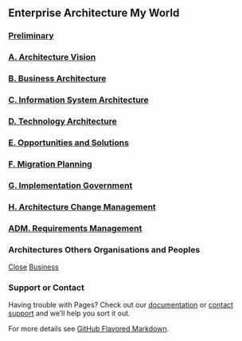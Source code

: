



## Enterprise Architecture My World 





### [Preliminary](pre.html)

### [A. Architecture Vision](vision.html)

### [B. Business Architecture](bus.html)

### [C. Information System Architecture](info.html)

### [D. Technology Architecture](tech.html)

### [E. Opportunities and Solutions](oppo.html)

### [F. Migration Planning](mig.html)

### [G. Implementation Government](gover.html)

### [H. Architecture Change Management](change.html)

### [ADM. Requirements Management](req.html)













### Architectures Others Organisations and Peoples
[Close](#) [Business](#)

### Support or Contact

Having trouble with Pages? Check out our [documentation](https://docs.github.com/categories/github-pages-basics/) or [contact support](https://github.com/contact) and we’ll help you sort it out.

For more details see [GitHub Flavored Markdown](https://guides.github.com/features/mastering-markdown/).
